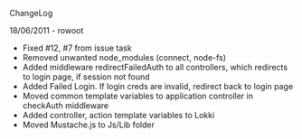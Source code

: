 ChangeLog

18/06/2011 - rowoot
- Fixed #12, #7 from issue task
- Removed unwanted node_modules (connect, node-fs)
- Added middleware redirectFailedAuth to all controllers, which redirects to login page, if session not found
- Added Failed Login. If login creds are invalid, redirect back to login page
- Moved common template variables to application controller in checkAuth middleware
- Added controller, action template variables to Lokki
- Moved Mustache.js to Js/Lib folder
